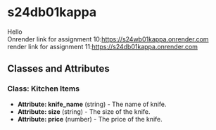 # s24db01kappa
Hello  
Onrender link for assignment 10:https://s24wb01kappa.onrender.com
<br>
render link for assignment 11:<https://s24db01kappa.onrender.com>
## Classes and Attributes

### Class: Kitchen Items

- **Attribute: knife_name** (string) - The name of knife.
- **Attribute: size** (string) - The size of the knife.
- **Attribute: price** (number) - The price of the knife.
